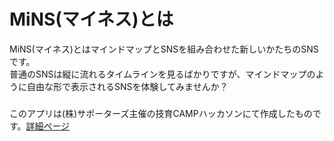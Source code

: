 # MiNS(マイネス)とは
MiNS(マイネス)とはマインドマップとSNSを組み合わせた新しいかたちのSNSです。<br>
普通のSNSは縦に流れるタイムラインを見るばかりですが、マインドマップのように自由な形で表示されるSNSを体験してみませんか？<br>

### 
このアプリは(株)サポーターズ主催の技育CAMPハッカソンにて作成したものです。[詳細ページ](https://talent.supporterz.jp/events/35bc02d4-cc1f-4765-8453-ab53b045b97c/)
